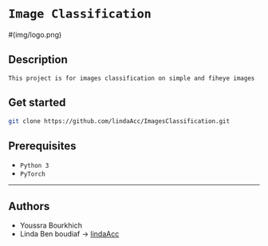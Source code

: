 # ```Image Classification ```
#(img/logo.png)
## Description
``` 
This project is for images classification on simple and fiheye images
```
## Get started
```bash
git clone https://github.com/lindaAcc/ImagesClassification.git
```
## Prerequisites
- `Python 3`
- `PyTorch`
---
## Authors 
- Youssra Bourkhich
- Linda Ben boudiaf -> [lindaAcc](https://github.com/lindaAcc)
